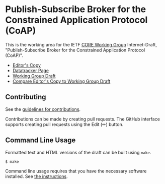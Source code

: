 # Publish-Subscribe Broker for the Constrained Application Protocol (CoAP)

This is the working area for the IETF [CORE Working Group](https://datatracker.ietf.org/wg/core/documents/) Internet-Draft, "Publish-Subscribe Broker for the Constrained Application Protocol (CoAP)".

* [Editor's Copy](https://core-wg.github.io/pubsub/#go.draft-ietf-core-coap-pubsub.html)
* [Datatracker Page](https://datatracker.ietf.org/doc/draft-ietf-core-coap-pubsub)
* [Working Group Draft](https://datatracker.ietf.org/doc/html/draft-ietf-core-coap-pubsub)
* [Compare Editor's Copy to Working Group Draft](https://core-wg.github.io/pubsub/#go.draft-ietf-core-coap-pubsub.diff)


## Contributing

See the
[guidelines for contributions](https://github.com/core-wg/pubsub/blob/master/CONTRIBUTING.md).

Contributions can be made by creating pull requests.
The GitHub interface supports creating pull requests using the Edit (✏) button.


## Command Line Usage

Formatted text and HTML versions of the draft can be built using `make`.

```sh
$ make
```

Command line usage requires that you have the necessary software installed.  See
[the instructions](https://github.com/martinthomson/i-d-template/blob/main/doc/SETUP.md).

